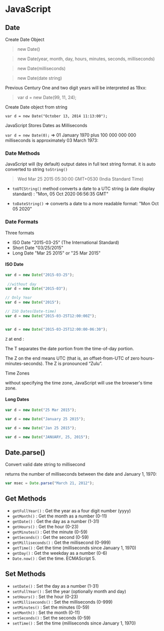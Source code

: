 # JavaScript


## Date

Create Date Object

> new Date()

> new Date(year, month, day, hours, minutes, seconds, milliseconds)

> new Date(milliseconds)

> new Date(date string)

Previous Century
One and two digit years will be interpreted as 19xx:

> var d = new Date(99, 11, 24);

Create Date object from string


`var d = new Date("October 13, 2014 11:13:00");`


JavaScript Stores Dates as Milliseconds

`var d = new Date(0);` => 01 January 1970 plus 100 000 000 000 milliseconds is approximately 03 March 1973:



### Date Methods

JavaScript will (by default) output dates in full text string format. it is auto converted to string `toString()`

> Wed Mar 25 2015 05:30:00 GMT+0530 (India Standard Time)

- `toUTCString()` method converts a date to a UTC string (a date display standard) : "Mon, 05 Oct 2020 06:56:35 GMT"

- `toDateString()` => converts a date to a more readable format: "Mon Oct 05 2020"

### Date Formats

Three formats
 
 - ISO Date	"2015-03-25" (The International Standard)
 - Short Date	"03/25/2015"
 - Long Date	"Mar 25 2015" or "25 Mar 2015"

#### ISO Date

```js
var d = new Date("2015-03-25");
 
 //without day
var d = new Date("2015-03");

// Only Year
var d = new Date("2015");

// ISO Dates(Date-time)
var d = new Date("2015-03-25T12:00:00Z");


var d = new Date("2015-03-25T12:00:00-06:30");

```

`Z` at end :

The T separates the date portion from the time-of-day portion. 

The Z on the end means UTC (that is, an offset-from-UTC of zero hours-minutes-seconds). The Z is pronounced “Zulu”.

Time Zones


without specifying the time zone, JavaScript will use the browser's time zone.

#### Long Dates

```js
var d = new Date("25 Mar 2015");

var d = new Date("January 25 2015");

var d = new Date("Jan 25 2015");

var d = new Date("JANUARY, 25, 2015");

```

## Date.parse()

Convert valid date string to millisecond

returns the number of milliseconds between the date and January 1, 1970:

```js
var msec = Date.parse("March 21, 2012");
```

## Get Methods

- `getFullYear()`   :	Get the year as a four digit number (yyyy)
- `getMonth()`   :	Get the month as a number (0-11)
- `getDate()`   :	Get the day as a number (1-31)
- `getHours()`   :	Get the hour (0-23)
- `getMinutes()`   :	Get the minute (0-59)
- `getSeconds()`   :	Get the second (0-59)
- `getMilliseconds()`   :	Get the millisecond (0-999)
- `getTime()`   :	Get the time (milliseconds since January 1, 1970)
- `getDay()`   :	Get the weekday as a number (0-6)
- `Date.now()`   :	Get the time. ECMAScript 5.


## Set Methods

- `setDate()` :	Set the day as a number (1-31)
- `setFullYear()` :	Set the year (optionally month and day)
- `setHours()` :	Set the hour (0-23)
- `setMilliseconds()` :	Set the milliseconds (0-999)
- `setMinutes()` :	Set the minutes (0-59)
- `setMonth()` :	Set the month (0-11)
- `setSeconds()` :	Set the seconds (0-59)
- `setTime()` :	Set the time (milliseconds since January 1, 1970)
